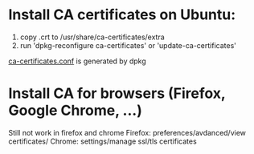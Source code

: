 # Install CA certificates on Ubuntu:

1. copy .crt to /usr/share/ca-certificates/extra
2. run 'dpkg-reconfigure ca-certificates' or 'update-ca-certificates'

[ca-certificates.conf](/etc/ca-certificates.conf) is generated by dpkg

# Install CA for browsers (Firefox, Google Chrome, ...)
Still not work in firefox and chrome
Firefox: preferences/avdanced/view certificates/
Chrome: settings/manage ssl/tls certificates



